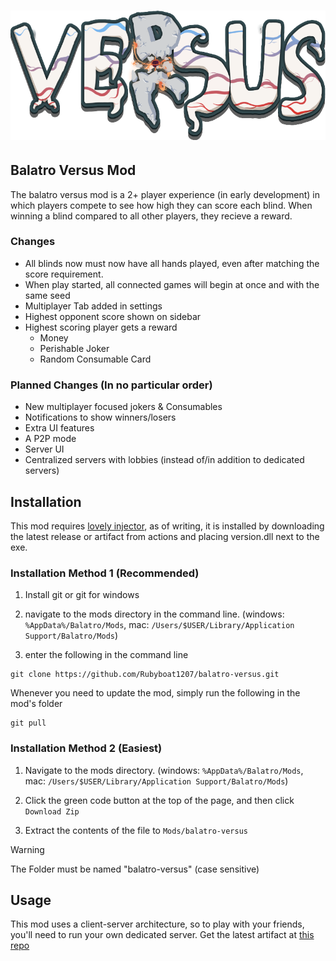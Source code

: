 # ![logo](resources/1x/versus-logo.png)

## Balatro Versus Mod

The balatro versus mod is a 2+ player experience (in early development) in which players compete to see how high they can score each blind. When winning a blind compared to all other players, they recieve a reward.

### Changes

- All blinds now must now have all hands played, even after matching the score requirement.
- When play started, all connected games will begin at once and with the same seed
- Multiplayer Tab added in settings
- Highest opponent score shown on sidebar
- Highest scoring player gets a reward
  - Money
  - Perishable Joker
  - Random Consumable Card

### Planned Changes (In no particular order)

- New multiplayer focused jokers & Consumables
- Notifications to show winners/losers
- Extra UI features
- A P2P mode
- Server UI
- Centralized servers with lobbies (instead of/in addition to dedicated servers)

## Installation

This mod requires [lovely injector](https://github.com/ethangreen-dev/lovely-injector), as of writing, it is installed by downloading the latest release or artifact from actions and placing version.dll next to the exe.


### Installation Method 1 (Recommended)

1. Install git or git for windows

2. navigate to the mods directory in the command line. (windows: `%AppData%/Balatro/Mods`, mac: `/Users/$USER/Library/Application Support/Balatro/Mods`) 

3. enter the following in the command line

```
git clone https://github.com/Rubyboat1207/balatro-versus.git
```

Whenever you need to update the mod, simply run the following in the mod's folder

```
git pull
```

### Installation Method 2 (Easiest)

1. Navigate to the mods directory. (windows: `%AppData%/Balatro/Mods`, mac: `/Users/$USER/Library/Application Support/Balatro/Mods`)

2. Click the green code button at the top of the page, and then click `Download Zip`

3. Extract the contents of the file to ``Mods/balatro-versus``

> [!WARNING]
> The Folder must be named "balatro-versus" (case sensitive)

## Usage

This mod uses a client-server architecture, so to play with your friends, you'll need to run your own dedicated server. Get the latest artifact at [this repo](https://github.com/Rubyboat1207/balatro-vs-server)
